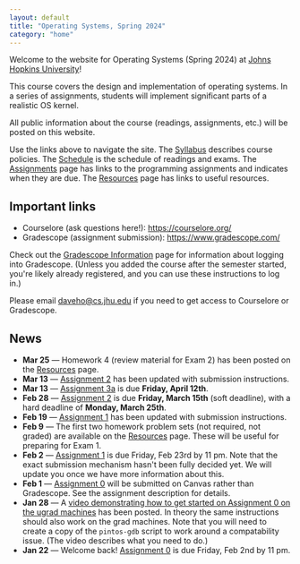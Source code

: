 ```yaml
---
layout: default
title: "Operating Systems, Spring 2024"
category: "home"
---
```


Welcome to the website for Operating Systems (Spring 2024)
at <a href="https://www.jhu.edu/">Johns Hopkins University</a>!

This course covers the design and implementation of operating systems.
In a series of assignments, students will implement significant parts of
a realistic OS kernel.

All public information about the course (readings, assignments, etc.) will
be posted on this website.

Use the links above to navigate the site.  The [Syllabus](syllabus.html)
describes course policies. The [Schedule](schedule.html) is the schedule
of readings and exams.  The [Assignments](assignments.html) page has
links to the programming assignments and indicates when they are due.
The [Resources](resources.html) page has links to useful resources.

## Important links

* Courselore (ask questions here!): <https://courselore.org/>
* Gradescope (assignment submission): <https://www.gradescope.com/>

Check out the [Gradescope Information](gradescope.html) page
for information about logging into Gradescope. (Unless you added the
course after the semester started, you're likely already registered,
and you can use these instructions to log in.)

Please email <daveho@cs.jhu.edu> if you need to get access to Courselore or
Gradescope.

## News

* **Mar 25** — Homework 4 (review material for Exam 2) has been posted on the
  [Resources](resources.html) page.
* **Mar 13** — [Assignment 2](assign/assign02.html) has been updated with submission
  instructions.
* **Mar 13** — [Assignment 3a](assign/assign03a.html) is due
  **Friday, April 12th**.
* **Feb 28** — [Assignment 2](assign/assign02.html) is due **Friday, March 15th**
  (soft deadline), with a hard deadline of **Monday, March 25th**.
* **Feb 19** — [Assignment 1](assign/assign01.html) has been updated with
  submission instructions.
* **Feb 9** — The first two homework problem sets (not required,
  not graded) are available on the [Resources](resources.html) page.
  These will be useful for preparing for Exam 1.
* **Feb 2** — [Assignment 1](assign/assign01.html) is due Friday, Feb 23rd
  by 11 pm. Note that the exact submission mechanism hasn't been fully decided
  yet. We will update you once we have more information about this.
* **Feb 1** — [Assignment 0](assign/assign00.html) will be submitted on Canvas
  rather than Gradescope. See the assignment description for details.
* **Jan 28** — A [video demonstrating how to get started on Assignment 0
  on the ugrad machines](https://jh.hosted.panopto.com/Panopto/Pages/Viewer.aspx?id=33980a9b-416f-41b1-9f32-b10300eacef3)
  has been posted. In theory the same instructions should also work on the
  grad machines. Note that you will need to create a copy of the
  `pintos-gdb` script to work around a compatability issue.
  (The video describes what you need to do.)
* **Jan 22** — Welcome back! [Assignment 0](assign/assign00.html)
  is due Friday, Feb 2nd by 11 pm.
